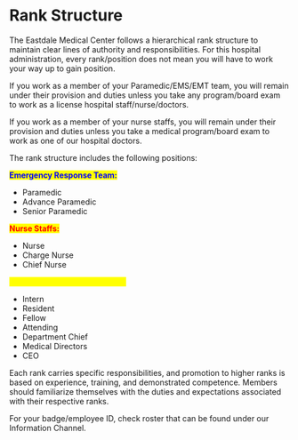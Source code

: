 # Rank Structure

The Eastdale Medical Center follows a hierarchical rank structure to maintain clear lines of authority and responsibilities. For this hospital administration, every rank/position does not mean you will have to work your way up to gain position.&#x20;

If you work as a member of your Paramedic/EMS/EMT team, you will remain under their provision and duties unless you take any program/board exam to work as a license hospital staff/nurse/doctors.

If you work as a member of your nurse staffs, you will remain under their provision and duties unless you take a medical program/board exam to work as one of our hospital doctors.

The rank structure includes the following positions:

<mark style="color:blue;">**Emergency Response Team:**</mark>

* Paramedic
* Advance Paramedic
* Senior Paramedic

<mark style="color:red;">**Nurse Staffs:**</mark>

* Nurse
* Charge Nurse
* Chief Nurse

<mark style="color:yellow;">**Hospital Physicians/Surgeons:**</mark>

* Intern
* Resident
* Fellow
* Attending
* Department Chief
* Medical Directors
* CEO

Each rank carries specific responsibilities, and promotion to higher ranks is based on experience, training, and demonstrated competence. Members should familiarize themselves with the duties and expectations associated with their respective ranks.

For your badge/employee ID, check roster that can be found under our Information Channel.
